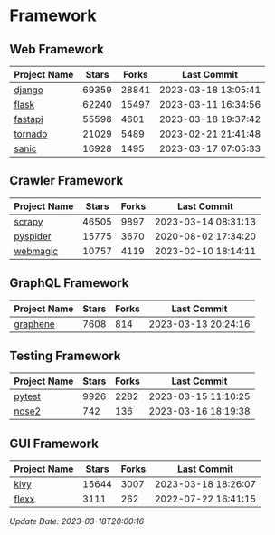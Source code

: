 # Framework

## Web Framework
| Project Name | Stars | Forks | Last Commit |
| ------------ | ----- | ----- | ----------- |
| [django](https://github.com/django/django) | 69359 | 28841 | 2023-03-18 13:05:41 |
| [flask](https://github.com/pallets/flask) | 62240 | 15497 | 2023-03-11 16:34:56 |
| [fastapi](https://github.com/tiangolo/fastapi) | 55598 | 4601 | 2023-03-18 19:37:42 |
| [tornado](https://github.com/tornadoweb/tornado) | 21029 | 5489 | 2023-02-21 21:41:48 |
| [sanic](https://github.com/sanic-org/sanic) | 16928 | 1495 | 2023-03-17 07:05:33 |

## Crawler Framework
| Project Name | Stars | Forks | Last Commit |
| ------------ | ----- | ----- | ----------- |
| [scrapy](https://github.com/scrapy/scrapy) | 46505 | 9897 | 2023-03-14 08:31:13 |
| [pyspider](https://github.com/binux/pyspider) | 15775 | 3670 | 2020-08-02 17:34:20 |
| [webmagic](https://github.com/code4craft/webmagic) | 10757 | 4119 | 2023-02-10 18:14:11 |

## GraphQL Framework
| Project Name | Stars | Forks | Last Commit |
| ------------ | ----- | ----- | ----------- |
| [graphene](https://github.com/graphql-python/graphene) | 7608 | 814 | 2023-03-13 20:24:16 |

## Testing Framework
| Project Name | Stars | Forks | Last Commit |
| ------------ | ----- | ----- | ----------- |
| [pytest](https://github.com/pytest-dev/pytest) | 9926 | 2282 | 2023-03-15 11:10:25 |
| [nose2](https://github.com/nose-devs/nose2) | 742 | 136 | 2023-03-16 18:19:38 |

## GUI Framework
| Project Name | Stars | Forks | Last Commit |
| ------------ | ----- | ----- | ----------- |
| [kivy](https://github.com/kivy/kivy) | 15644 | 3007 | 2023-03-18 18:26:07 |
| [flexx](https://github.com/flexxui/flexx) | 3111 | 262 | 2022-07-22 16:41:15 |

*Update Date: 2023-03-18T20:00:16*